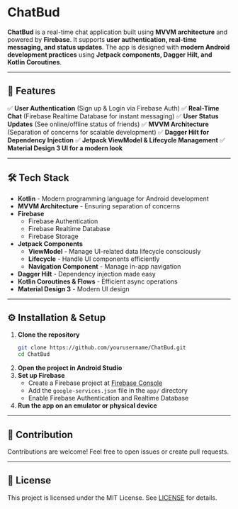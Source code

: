 # ChatBud

**ChatBud** is a real-time chat application built using **MVVM architecture** and powered by **Firebase**. It supports **user authentication, real-time messaging, and status updates**. The app is designed with **modern Android development practices** using **Jetpack components, Dagger Hilt, and Kotlin Coroutines**.

---

## 🚀 Features

✅ **User Authentication** (Sign up & Login via Firebase Auth)
✅ **Real-Time Chat** (Firebase Realtime Database for instant messaging)
✅ **User Status Updates** (See online/offline status of friends)
✅ **MVVM Architecture** (Separation of concerns for scalable development)
✅ **Dagger Hilt for Dependency Injection**
✅ **Jetpack ViewModel & Lifecycle Management**
✅ **Material Design 3 UI for a modern look**

---

## 🛠 Tech Stack

- **Kotlin** - Modern programming language for Android development
- **MVVM Architecture** - Ensuring separation of concerns
- **Firebase**
  - Firebase Authentication
  - Firebase Realtime Database
  - Firebase Storage
- **Jetpack Components**
  - **ViewModel** - Manage UI-related data lifecycle consciously
  - **Lifecycle** - Handle UI components efficiently
  - **Navigation Component** - Manage in-app navigation
- **Dagger Hilt** - Dependency injection made easy
- **Kotlin Coroutines & Flows** - Efficient async operations
- **Material Design 3** - Modern UI design

---

## ⚙️ Installation & Setup

1. **Clone the repository**
   ```sh
   git clone https://github.com/yourusername/ChatBud.git
   cd ChatBud
   ```
2. **Open the project in Android Studio**
3. **Set up Firebase**
   - Create a Firebase project at [Firebase Console](https://console.firebase.google.com/)
   - Add the `google-services.json` file in the `app/` directory
   - Enable Firebase Authentication and Realtime Database
4. **Run the app on an emulator or physical device**

---

## 🤝 Contribution

Contributions are welcome! Feel free to open issues or create pull requests.

---

## 📜 License

This project is licensed under the MIT License. See [LICENSE](LICENSE) for details.
